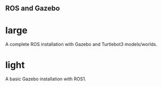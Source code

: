 ## ROS and Gazebo

# large
A complete ROS installation with Gazebo and Turtlebot3 models/worlds.

# light

A basic Gazebo installation with ROS1.
